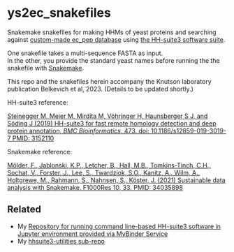 # ys2ec_snakefiles

Snakemake snakefiles for making HHMs of yeast proteins and searching against [custom-made ec_pep database](https://github.com/soedinglab/hh-suite/wiki#building-customized-databases) using [the HH-suite3 software suite](https://pubmed.ncbi.nlm.nih.gov/31521110/).

One snakefile takes a multi-sequence FASTA as input.  
In the other, you provide the standard yeast names before running the the snakefile with [Snakemake](https://pubmed.ncbi.nlm.nih.gov/34035898/).

This repo and the snakefiles herein accompany the Knutson laboratory publication Belkevich et al, 2023. (Details to be updated shortly.)

HH-suite3 reference:

[Steinegger M, Meier M, Mirdita M, Vöhringer H, Haunsberger S J, and Söding J (2019)
HH-suite3 for fast remote homology detection and deep protein annotation, *BMC Bioinformatics*, 473. doi: 10.1186/s12859-019-3019-7 PMID: 3152110](https://pubmed.ncbi.nlm.nih.gov/31521110/)


Snakemake reference:

[Mölder, F., Jablonski, K.P., Letcher, B., Hall, M.B., Tomkins-Tinch, C.H., Sochat, V., Forster, J., Lee, S., Twardziok, S.O., Kanitz, A., Wilm, A., Holtgrewe, M., Rahmann, S., Nahnsen, S., Köster, J. (2021) Sustainable data analysis with Snakemake. F1000Res 10, 33. PMID: 34035898](https://pubmed.ncbi.nlm.nih.gov/34035898/)

Related
-------

- My [Repository for running command line-based HH-suite3 software in Jupyter environment provided via MyBinder Service](https://github.com/fomightez/hhsuite3-binder/)
- My [hhsuite3-utilities sub-repo](https://github.com/fomightez/sequencework/tree/master/hhsuite3-utilities)
